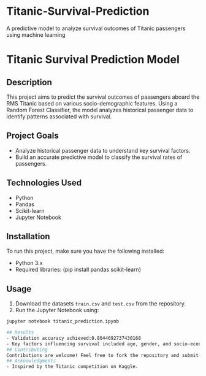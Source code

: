# Titanic-Survival-Prediction
A predictive model to analyze survival outcomes of Titanic passengers using machine learning
# Titanic Survival Prediction Model
## Description
This project aims to predict the survival outcomes of passengers aboard the RMS Titanic based on various socio-demographic features. Using a Random Forest Classifier, the model analyzes historical passenger data to identify patterns associated with survival.
## Project Goals
- Analyze historical passenger data to understand key survival factors.
- Build an accurate predictive model to classify the survival rates of passengers.
## Technologies Used
- Python
- Pandas
- Scikit-learn
- Jupyter Notebook
## Installation
To run this project, make sure you have the following installed:
- Python 3.x
- Required libraries:
(pip install pandas scikit-learn)
## Usage
1. Download the datasets `train.csv` and `test.csv` from the repository.
2. Run the Jupyter Notebook using:
```bash
jupyter notebook titanic_prediction.ipynb

## Results
- Validation accuracy achieved:0.8044692737430168
- Key factors influencing survival included age, gender, and socio-economic class.
## Contributing
Contributions are welcome! Feel free to fork the repository and submit a pull request.
## Acknowledgments
- Inspired by the Titanic competition on Kaggle.

